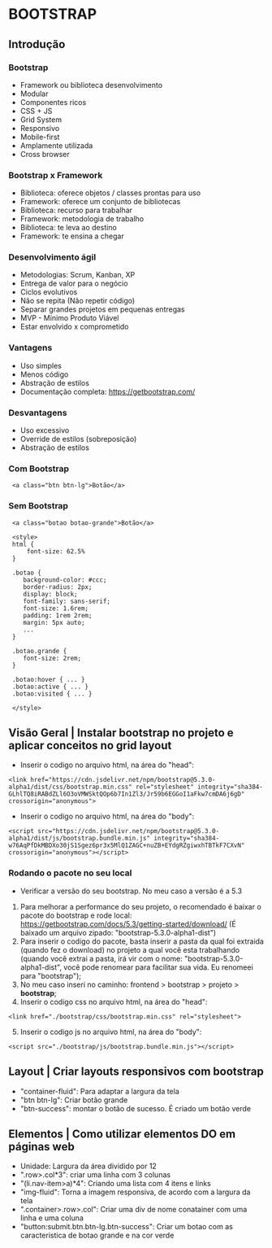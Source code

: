 # BOOTSTRAP

## Introdução

### Bootstrap
- Framework ou biblioteca desenvolvimento
- Modular
- Componentes ricos
- CSS + JS
- Grid System
- Responsivo
- Mobile-first
- Amplamente utilizada
- Cross browser

### Bootstrap x Framework
- Biblioteca: oferece objetos / classes prontas para uso
- Framework: oferece um conjunto de bibliotecas
- Biblioteca: recurso para trabalhar
- Framework: metodologia de trabalho
- Biblioteca: te leva ao destino
- Framework: te ensina a chegar

### Desenvolvimento ágil
- Metodologias: Scrum, Kanban, XP
- Entrega de valor para o negócio
- Ciclos evolutivos
- Não se repita (Não repetir código)
- Separar grandes projetos em pequenas entregas
- MVP - Mínimo Produto Viável
- Estar envolvido x comprometido

### Vantagens
- Uso simples
- Menos código
- Abstração de estilos
- Documentação completa: https://getbootstrap.com/

### Desvantagens
- Uso excessivo
- Override de estilos (sobreposição)
- Abstração de estilos

### Com Bootstrap
```
 <a class="btn btn-lg">Botão</a>
```

### Sem Bootstrap
```
 <a class="botao botao-grande">Botão</a>

 <style>
 html {
     font-size: 62.5% 
 }

 .botao {
    background-color: #ccc; 
    border-radius: 2px; 
    display: block;
    font-family: sans-serif;
    font-size: 1.6rem;
    padding: 1rem 2rem;
    margin: 5px auto;
    ...
 }

 .botao.grande {
    font-size: 2rem;
 }

 .botao:hover { ... }
 .botao:active { ... }
 .botao:visited { ... }
 
 </style>
 ```

 ## Visão Geral | Instalar bootstrap no projeto e aplicar conceitos no grid layout
 - Inserir o codigo no arquivo html, na área do "head": 
 ```
 <link href="https://cdn.jsdelivr.net/npm/bootstrap@5.3.0-alpha1/dist/css/bootstrap.min.css" rel="stylesheet" integrity="sha384-GLhlTQ8iRABdZLl6O3oVMWSktQOp6b7In1Zl3/Jr59b6EGGoI1aFkw7cmDA6j6gD" crossorigin="anonymous">
 ```
 - Inserir o codigo no arquivo html, na área do "body":
 ```
 <script src="https://cdn.jsdelivr.net/npm/bootstrap@5.3.0-alpha1/dist/js/bootstrap.bundle.min.js" integrity="sha384-w76AqPfDkMBDXo30jS1Sgez6pr3x5MlQ1ZAGC+nuZB+EYdgRZgiwxhTBTkF7CXvN" crossorigin="anonymous"></script>
 ```
 ### Rodando o pacote no seu local
 - Verificar a versão do seu bootstrap. No meu caso a versão é a 5.3
 1. Para melhorar a performance do seu projeto, o recomendado é baixar o pacote do bootstrap e rode local: https://getbootstrap.com/docs/5.3/getting-started/download/ (É baixado um arquivo zipado: "bootstrap-5.3.0-alpha1-dist")
 2. Para inserir o codigo do pacote, basta inserir a pasta da qual foi extraida (quando fez o download) no projeto a qual você esta trabalhando (quando você extrai a pasta, irá vir com o nome: "bootstrap-5.3.0-alpha1-dist", você pode renomear para facilitar sua vida. Eu renomeei para "bootstrap");
 3. No meu caso inseri no caminho: frontend > bootstrap > projeto > **bootstrap**;
 4. Inserir o codigo css no arquivo html, na área do "head": 
 ```
 <link href="./bootstrap/css/bootstrap.min.css" rel="stylesheet">
 ```
 5. Inserir o codigo js no arquivo html, na área do "body":
 ```
 <script src="./bootstrap/js/bootstrap.bundle.min.js"></script>
 ```
## Layout | Criar layouts responsivos com bootstrap
 - "container-fluid": Para adaptar a largura da tela
 - "btn btn-lg": Criar botão grande 
 - "btn-success": montar o botão de sucesso. É criado um botão verde

## Elementos | Como utilizar elementos DO em páginas web
 - Unidade: Largura da área dividido por 12
 - ".row>.col*3": criar uma linha com 3 colunas
 - "(li.nav-item>a)*4": Criando uma lista com 4 itens e links
 - "img-fluid": Torna a imagem responsiva, de acordo com a largura da tela
 - ".container>.row>.col": Criar uma div de nome conatainer com uma linha e uma coluna
 - "button:submit.btn.btn-lg.btn-success": Criar um botao com as caracteristica de botao grande e na cor verde